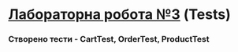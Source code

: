 # [Лабораторна робота №3](https://github.com/TooWorthless/malikov_java_labs/blob/main/src/main/java/com/university/lab3/README.md) (Tests)

### Cтворено тести - CartTest, OrderTest, ProductTest
